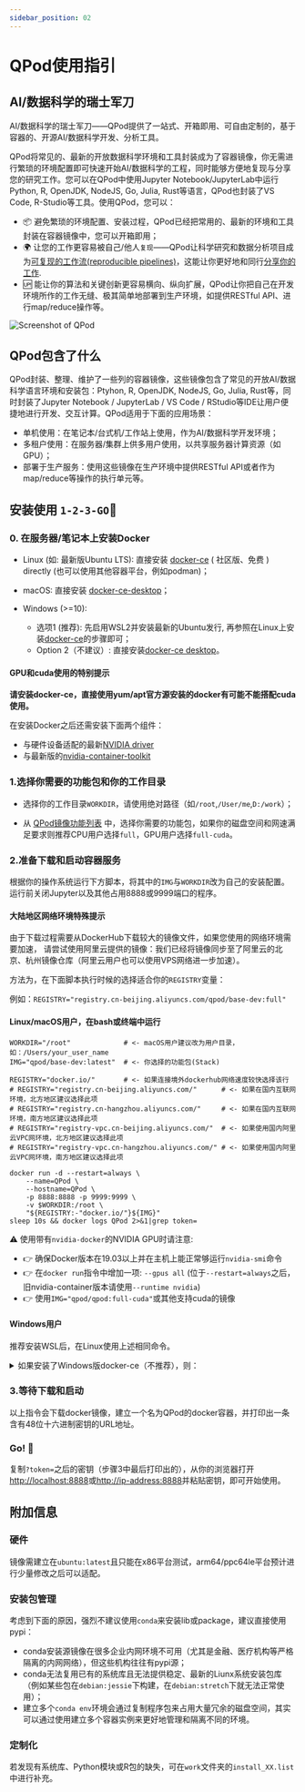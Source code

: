 ```yaml
---
sidebar_position: 02
---
```


# QPod使用指引

## AI/数据科学的瑞士军刀

AI/数据科学的瑞士军刀——QPod提供了一站式、开箱即用、可自由定制的，基于容器的、开源AI/数据科学开发、分析工具。

QPod将常见的、最新的开放数据科学环境和工具封装成为了容器镜像，你无需进行繁琐的环境配置即可快速开始AI/数据科学的工程，同时能够方便地复现与分享您的研究工作。您可以在QPod中使用Jupyter Notebook/JupyterLab中运行Python, R, OpenJDK, NodeJS, Go, Julia, Rust等语言，QPod也封装了VS Code, R-Studio等工具。使用QPod，您可以：

- 📦 避免繁琐的环境配置、安装过程，QPod已经把常用的、最新的环境和工具封装在容器镜像中，您可以开箱即用；
- 🌍 让您的工作更容易被自己/他人`复现`——QPod让科学研究和数据分析项目成为[可复现的工作流(reproducible pipelines)](https://doi.org/10.1038/d41586-018-07196-1)，这能让你更好地和同行[分享你的工作](https://doi.org/10.1038/515151a).
- 🆙 能让你的算法和关键创新更容易横向、纵向扩展，QPod让你把自己在开发环境所作的工作无缝、极其简单地部署到生产环境，如提供RESTful API、进行map/reduce操作等。

![Screenshot of QPod](https://raw.githubusercontent.com/wiki/QPod/qpod-hub/img/QPod-screenshot.webp "Screenshot of QPod")

## QPod包含了什么

QPod封装、整理、维护了一些列的容器镜像，这些镜像包含了常见的开放AI/数据科学语言环境和安装包：Ptyhon, R, OpenJDK, NodeJS, Go, Julia, Rust等，同时封装了Jupyter Notebook / JupyterLab / VS Code / RStudio等IDE让用户便捷地进行开发、交互计算。QPod适用于下面的应用场景：

- 单机使用：在笔记本/台式机/工作站上使用，作为AI/数据科学开发环境；
- 多租户使用：在服务器/集群上供多用户使用，以共享服务器计算资源（如GPU）；
- 部署于生产服务：使用这些镜像在生产环境中提供RESTful API或者作为map/reduce等操作的执行单元等。

## 安装使用 `1-2-3-GO`🎉

### 0. 在服务器/笔记本上安装Docker

- Linux (如: 最新版Ubuntu LTS): 直接安装 [docker-ce](https://hub.docker.com/search/?offering=community&type=edition&operating_system=linux) ( 社区版、免费 ) directly (也可以使用其他容器平台，例如podman)；

- macOS: 直接安装 [docker-ce-desktop](https://hub.docker.com/editions/community/docker-ce-desktop-mac)；

- Windows (>=10):

  - 选项1 (推荐): 先启用WSL2并安装最新的Ubuntu发行, 再参照在Linux上安装[docker-ce](https://hub.docker.com/search/?offering=community&type=edition&operating_system=linux)的步骤即可；
  - Option 2（不建议）: 直接安装[docker-ce desktop](https://desktop.docker.com/win/stable/amd64/Docker%20Desktop%20Installer.exe)。

#### GPU和cuda使用的特别提示

**请安装docker-ce，直接使用yum/apt官方源安装的docker有可能不能搭配cuda使用。**

在安装Docker之后还需安装下面两个组件：

- 与硬件设备适配的最新[NVIDIA driver](https://github.com/NVIDIA/nvidia-docker/wiki/Frequently-Asked-Questions#how-do-i-install-the-nvidia-driver)
- 与最新版的[nvidia-container-toolkit](https://github.com/NVIDIA/nvidia-docker#quickstart)

### 1.选择你需要的功能包和你的工作目录

- 选择你的工作目录`WORKDIR`，请使用绝对路径（如`/root`,`/User/me`,`D:/work`）；

- 从 [QPod镜像功能列表](tutorial-basics/qpod-stacks-1-foundation.md) 中，选择你需要的功能包，如果你的磁盘空间和网速满足要求则推荐CPU用户选择`full`，GPU用户选择`full-cuda`。

### 2.准备下载和启动容器服务

根据你的操作系统运行下方脚本，将其中的`IMG`与`WORKDIR`改为自己的安装配置。运行前关闭Jupyter以及其他占用8888或9999端口的程序。

#### 大陆地区网络环境特殊提示

由于下载过程需要从DockerHub下载较大的镜像文件，如果您使用的网络环境需要加速，
请尝试使用阿里云提供的镜像：我们已经将镜像同步至了阿里云的北京、杭州镜像仓库（阿里云用户也可以使用VPS网络进一步加速）。

方法为，在下面脚本执行时候的选择适合你的`REGISTRY`变量：

例如：`REGISTRY="registry.cn-beijing.aliyuncs.com/qpod/base-dev:full"`

#### Linux/macOS用户，在bash或终端中运行

```shell
WORKDIR="/root"             # <- macOS用户建议改为用户目录，如：/Users/your_user_name
IMG="qpod/base-dev:latest"  # <- 你选择的功能包(Stack)

REGISTRY="docker.io/"       # <- 如果连接境外dockerhub网络速度较快选择该行
# REGISTRY="registry.cn-beijing.aliyuncs.com/"      # <- 如果在国内互联网环境，北方地区建议选择此项
# REGISTRY="registry.cn-hangzhou.aliyuncs.com/"     # <- 如果在国内互联网环境，南方地区建议选择此项
# REGISTRY="registry-vpc.cn-beijing.aliyuncs.com/"  # <- 如果使用国内阿里云VPC网环境，北方地区建议选择此项
# REGISTRY="registry-vpc.cn-hangzhou.aliyuncs.com/" # <- 如果使用国内阿里云VPC网环境，南方地区建议选择此项

docker run -d --restart=always \
    --name=QPod \
    --hostname=QPod \
    -p 8888:8888 -p 9999:9999 \
    -v $WORKDIR:/root \
    "${REGISTRY:-"docker.io/"}${IMG}"
sleep 10s && docker logs QPod 2>&1|grep token=
```

⚠️ 使用带有`nvidia-docker`的NVIDIA GPU时请注意:

- 👉 确保Docker版本在19.03以上并在主机上能正常够运行`nvidia-smi`命令
- 👉 在`docker run`指令中增加一项: `--gpus all` (位于`--restart=always`之后，旧nvidia-container版本请使用`--runtime nvidia`)
- 👉 使用`IMG="qpod/qpod:full-cuda"`或其他支持cuda的镜像

#### Windows用户

推荐安装WSL后，在Linux使用上述相同命令。

<details>

  <summary>如果安装了Windows版docker-ce（不推荐），则：</summary>

在[Terminal](https://github.com/microsoft/terminal)或CMD中运行：

```cmd
SET IMG="qpod/developer:latest"
SET WORKDIR="D:/work"

docker run -d --restart=always ^
    --name=QPod ^
    --hostname=QPod ^
    -p 8888:8888 9999:9999 ^
    -v %WORKDIR%:/root ^
    %IMG%
timeout 10 && docker logs QPod 2>&1|findstr token=
```
</details>

### 3.等待下载和启动

以上指令会下载docker镜像，建立一个名为QPod的docker容器，并打印出一条含有48位十六进制密钥的URL地址。

### Go! 🎉

复制`?token=`之后的密钥（步骤3中最后打印出的），从你的浏览器打开[http://localhost:8888](http://localhost:8888)或[http://ip-address:8888](http://ip-address:8888)并粘贴密钥，即可开始使用。

## 附加信息

### 硬件

镜像需建立在`ubuntu:latest`且只能在x86平台测试，arm64/ppc64le平台预计进行少量修改之后可以适配。

### 安装包管理

考虑到下面的原因，强烈不建议使用`conda`来安装lib或package，建议直接使用pypi：

- conda安装源镜像在很多企业内网环境不可用（尤其是金融、医疗机构等严格隔离的内网网络），但这些机构往往有pypi源；
- conda无法复用已有的系统库且无法提供稳定、最新的Liunx系统安装包库（例如某些包在`debian:jessie`下构建，在`debian:stretch`下就无法正常使用）；
- 建立多个`conda env`环境会通过复制程序包来占用大量冗余的磁盘空间，其实可以通过使用建立多个容器实例来更好地管理和隔离不同的环境。

### 定制化

若发现有系统库、Python模块或R包的缺失，可在`work`文件夹的`install_XX.list`中进行补充。
